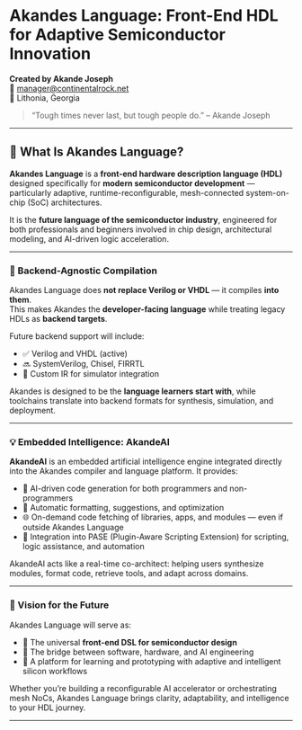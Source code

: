 # Akandes Language: Front-End HDL for Adaptive Semiconductor Innovation

**Created by Akande Joseph**  
📧 manager@continentalrock.net  
📍 Lithonia, Georgia  

> “Tough times never last, but tough people do.” – Akande Joseph

---

## 🧠 What Is Akandes Language?

**Akandes Language** is a **front-end hardware description language (HDL)** designed specifically for **modern semiconductor development** — particularly adaptive, runtime-reconfigurable, mesh-connected system-on-chip (SoC) architectures.

It is the **future language of the semiconductor industry**, engineered for both professionals and beginners involved in chip design, architectural modeling, and AI-driven logic acceleration.

---

### 🔁 Backend-Agnostic Compilation

Akandes Language does **not replace Verilog or VHDL** — it compiles **into them**.  
This makes Akandes the **developer-facing language** while treating legacy HDLs as **backend targets**.

Future backend support will include:
- ✅ Verilog and VHDL (active)
- 🔜 SystemVerilog, Chisel, FIRRTL
- 🔁 Custom IR for simulator integration

Akandes is designed to be the **language learners start with**, while toolchains translate into backend formats for synthesis, simulation, and deployment.

---

### 💡 Embedded Intelligence: AkandeAI

**AkandeAI** is an embedded artificial intelligence engine integrated directly into the Akandes compiler and language platform. It provides:

- 🧠 AI-driven code generation for both programmers and non-programmers
- 💅 Automatic formatting, suggestions, and optimization
- 🌐 On-demand code fetching of libraries, apps, and modules — even if outside Akandes Language
- 🔁 Integration into PASE (Plugin-Aware Scripting Extension) for scripting, logic assistance, and automation

AkandeAI acts like a real-time co-architect: helping users synthesize modules, format code, retrieve tools, and adapt across domains.

---

### 🧩 Vision for the Future

Akandes Language will serve as:
- 🚀 The universal **front-end DSL for semiconductor design**
- 🧵 The bridge between software, hardware, and AI engineering
- 🧠 A platform for learning and prototyping with adaptive and intelligent silicon workflows

Whether you’re building a reconfigurable AI accelerator or orchestrating mesh NoCs, Akandes Language brings clarity, adaptability, and intelligence to your HDL journey.

---
